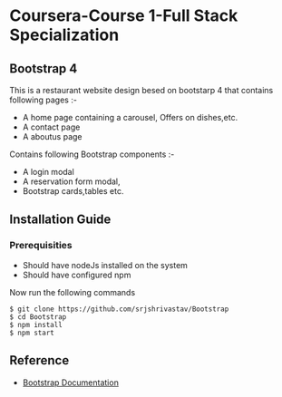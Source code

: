 # Coursera-Course 1-Full Stack Specialization

## Bootstrap 4

This is a restaurant website design besed on bootstarp 4 that contains following pages :-

* A home page containing a carousel, Offers on dishes,etc.
* A contact page 
* A aboutus page

Contains following Bootstrap components :-

* A login modal
* A reservation form modal,
* Bootstrap cards,tables etc.

## Installation Guide

### Prerequisities

* Should have nodeJs installed on the system
* Should have configured npm 

Now run the following commands

```
$ git clone https://github.com/srjshrivastav/Bootstrap
$ cd Bootstrap
$ npm install
$ npm start
```
## Reference

* [Bootstrap Documentation](https://getbootstrap.com/docs/4.5/getting-started/introduction/)

